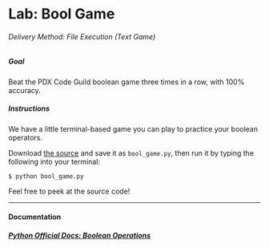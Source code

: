 # Lab: Bool Game

###### Delivery Method: File Execution (Text Game)

##### Goal

Beat the PDX Code Guild boolean game three times in a row, with 100% accuracy.

##### Instructions

We have a little terminal-based game you can play to practice your boolean operators.

Download [the source](./bool_game.py) and save it as `bool_game.py`, then run it by typing the following into your terminal:

`$ python bool_game.py`

Feel free to peek at the source code!

-------------------
#### Documentation

##### [Python Official Docs: Boolean Operations](https://docs.python.org/3.6/library/stdtypes.html#boolean-operations-and-or-not)
